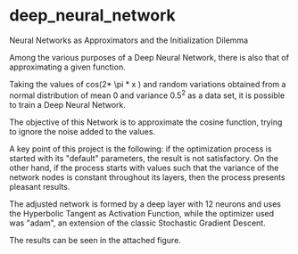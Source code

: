 # deep_neural_network

Neural Networks as Approximators and the Initialization Dilemma

Among the various purposes of a Deep Neural Network, there is also that of approximating a given function.

Taking the values of cos(2* \pi * x ) and random variations obtained from a normal distribution of mean $0$ and variance $0.5^{2}$ as a data set, it is possible to train a Deep Neural Network.

The objective of this Network is to approximate the cosine function, trying to ignore the noise added to the values.

A key point of this project is the following: if the optimization process is started with its "default" parameters, the result is not satisfactory. On the other hand, if the process starts with values such that the variance of the network nodes is constant throughout its layers, then the process presents pleasant results.

The adjusted network is formed by a deep layer with $12$ neurons and uses the Hyperbolic Tangent as Activation Function, while the optimizer used was "adam", an extension of the classic Stochastic Gradient Descent.

The results can be seen in the attached figure.
